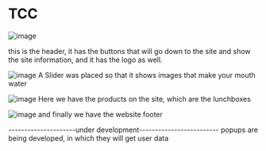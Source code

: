 # TCC
![image](https://user-images.githubusercontent.com/54044869/121618214-cc567a00-ca3c-11eb-997a-d617be56b403.png)

this is the header, it has the buttons that will go down to the site and show the site information, and it has the logo as well.

![image](https://user-images.githubusercontent.com/54044869/121618380-0a539e00-ca3d-11eb-8c86-15d753d383d5.png)
A Slider was placed so that it shows images that make your mouth water

![image](https://user-images.githubusercontent.com/54044869/121618498-3ec75a00-ca3d-11eb-8f33-a2337f951e43.png)
Here we have the products on the site, which are the lunchboxes

![image](https://user-images.githubusercontent.com/54044869/121618605-6d453500-ca3d-11eb-9426-9e1f70a9028f.png)
and finally we have the website footer

---------------------under development-------------------------
popups are being developed, in which they will get user data
